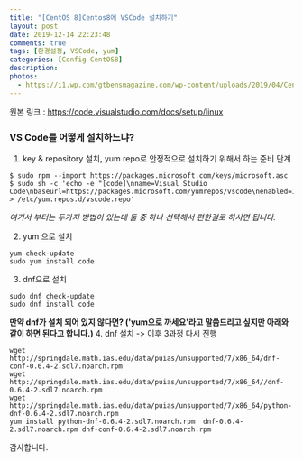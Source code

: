```yaml
---
title: "[CentOS 8]Centos8에 VSCode 설치하기"
layout: post
date: 2019-12-14 22:23:48
comments: true
tags: [환경설정, VSCode, yum]
categories: [Config CentOS8]
description: 
photos: 
  - https://i1.wp.com/gtbensmagazine.com/wp-content/uploads/2019/04/CentOS.png?w=600&ssl=1
---
```

<img src="https://i.ibb.co/LR3pfL4/image.png" alt="" style="max-width: 100%; height:auto;" border="0" /><br>
원본 링크 : https://code.visualstudio.com/docs/setup/linux


### VS Code를 어떻게 설치하느냐?
1. key & repository 설치, yum repo로 안정적으로 설치하기 위해서 하는 준비 단계
```shell
$ sudo rpm --import https://packages.microsoft.com/keys/microsoft.asc
$ sudo sh -c 'echo -e "[code]\nname=Visual Studio Code\nbaseurl=https://packages.microsoft.com/yumrepos/vscode\nenabled=1\ngpgcheck=1\ngpgkey=https://packages.microsoft.com/keys/microsoft.asc" > /etc/yum.repos.d/vscode.repo'
```

*여기서 부터는 두가지 방법이 있는데 둘 중 하나 선택해서 편한걸로 하시면 됩니다.*

2. yum 으로 설치
```shell
yum check-update
sudo yum install code
```

3. dnf으로 설치
```shell
sudo dnf check-update
sudo dnf install code
```

**만약 dnf가 설치 되어 있지 않다면? ('yum으로 까세요'라고 말씀드리고 싶지만 아래와 같이 하면 된다고 합니다.)**
4. dnf 설치 -> 이후 3과정 다시 진행
```shell
wget http://springdale.math.ias.edu/data/puias/unsupported/7/x86_64/dnf-conf-0.6.4-2.sdl7.noarch.rpm
wget http://springdale.math.ias.edu/data/puias/unsupported/7/x86_64//dnf-0.6.4-2.sdl7.noarch.rpm
wget http://springdale.math.ias.edu/data/puias/unsupported/7/x86_64/python-dnf-0.6.4-2.sdl7.noarch.rpm
yum install python-dnf-0.6.4-2.sdl7.noarch.rpm  dnf-0.6.4-2.sdl7.noarch.rpm dnf-conf-0.6.4-2.sdl7.noarch.rpm
```

감사합니다. <br>